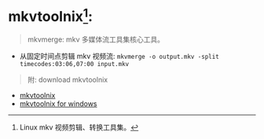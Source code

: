 <link href="../../css/style.css" rel="stylesheet" type="text/css" />


# mkvtoolnix[^mkvtoolnix]: 

> mkvmerge: mkv 多媒体流工具集核心工具。

+ 从固定时间点剪辑 mkv 视频流: `mkvmerge -o output.mkv -split timecodes:03:06,07:00 input.mkv`

[^mkvtoolnix]: Linux mkv 视频剪辑、转换工具集。

> 附: download mkvtoolnix

+ [mkvtoolnix](https://mkvtoolnix.download/downloads.html)
+ [mkvtoolnix for windows](https://mkvtoolnix.download/windows/releases)

